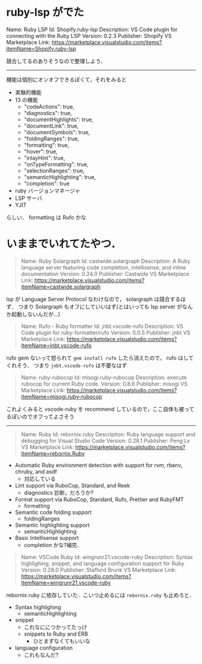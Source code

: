 # ruby-lsp がでた

Name: Ruby LSP
Id: Shopify.ruby-lsp
Description: VS Code plugin for connecting with the Ruby LSP
Version: 0.2.3
Publisher: Shopify
VS Marketplace Link: https://marketplace.visualstudio.com/items?itemName=Shopify.ruby-lsp


競合してるのありそうなので整理しよう．

---

機能は個別にオンオフできるぽくて，それをみると
- 実験的機能
- 13 の機能
    - "codeActions": true,
    - "diagnostics": true,
    - "documentHighlights": true,
    - "documentLink": true,
    - "documentSymbols": true,
    - "foldingRanges": true,
    - "formatting": true,
    - "hover": true,
    - "inlayHint": true,
    - "onTypeFormatting": true,
    - "selectionRanges": true,
    - "semanticHighlighting": true,
    - "completion": true
- ruby バージョンマネージャ
- LSP サーバ
- YJIT

らしい． formatting は Rufo かな

# いままでいれてたやつ．

> Name: Ruby Solargraph
> Id: castwide.solargraph
> Description: A Ruby language server featuring code completion, intellisense, and inline documentation
> Version: 0.24.0
> Publisher: Castwide
> VS Marketplace Link: https://marketplace.visualstudio.com/items?itemName=castwide.solargraph

lsp が Language Server Protocol なわけなので， solargraph は競合するはず．
つまり Solargraph もオフにしていいはず(とはいっても lsp server がなんか起動しないんだが…)

> Name: Rufo - Ruby formatter
> Id: jnbt.vscode-rufo
> Description: VS Code plugin for ruby-formatter/rufo
> Version: 0.0.5
> Publisher: jnbt
> VS Marketplace Link: https://marketplace.visualstudio.com/items?itemName=jnbt.vscode-rufo

rufo gem ないって怒られて `gem install rufo` したら消えたので， rufo はしてくれそう．
つまり `jnbt.vscode-rufo` は不要なはず

> Name: ruby-rubocop
> Id: misogi.ruby-rubocop
> Description: execute rubocop for current Ruby code.
> Version: 0.8.6
> Publisher: misogi
> VS Marketplace Link: https://marketplace.visualstudio.com/items?itemName=misogi.ruby-rubocop

これよくみると vscode-ruby を recommend しているので，ここ自体も被ってるぽいのでオフってよさそう

---

> Name: Ruby
> Id: rebornix.ruby
> Description: Ruby language support and debugging for Visual Studio Code
> Version: 0.28.1
> Publisher: Peng Lv
> VS Marketplace Link: https://marketplace.visualstudio.com/items?itemName=rebornix.Ruby

- Automatic Ruby environment detection with support for rvm, rbenv, chruby, and asdf
    - 対応している
- Lint support via RuboCop, Standard, and Reek
    - diagnostics 診断，だろうか?
- Format support via RuboCop, Standard, Rufo, Prettier and RubyFMT
    - formatting
- Semantic code folding support
    - foldingRanges
- Semantic highlighting support
    - semanticHighlighting
- Basic Intellisense support
    - completion かな?補完．


> Name: VSCode Ruby
> Id: wingrunr21.vscode-ruby
> Description: Syntax highlighing, snippet, and language configuration support for Ruby
> Version: 0.28.0
> Publisher: Stafford Brunk
> VS Marketplace Link: https://marketplace.visualstudio.com/items?itemName=wingrunr21.vscode-ruby

rebornix.ruby に依存していた．こいつ止めるには `rebornix.ruby` も止めろと．

- Syntax highlighing
    - semanticHighlighting
- snippet
    - これなににつかってたっけ
    - snippets to Ruby and ERB
        - ひとまずなくてもいいな
- language configuration
    - これもなんだ?